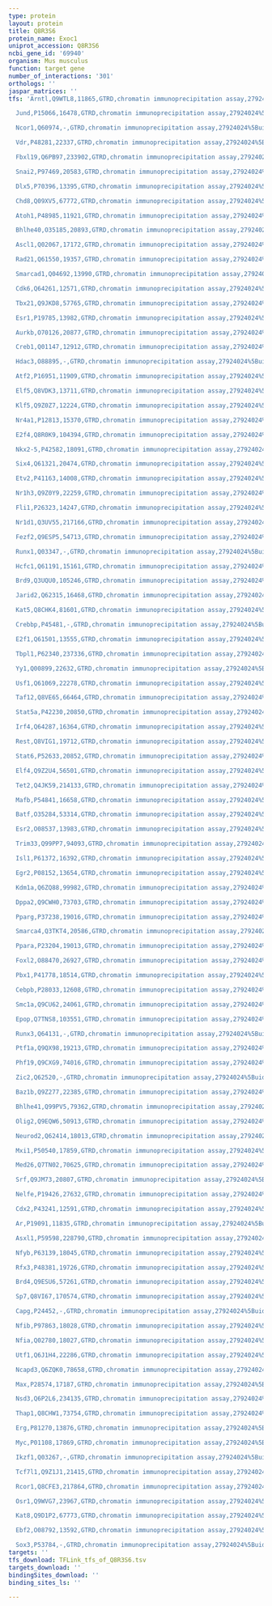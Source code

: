 ```yaml
---
type: protein
layout: protein
title: Q8R3S6
protein_name: Exoc1
uniprot_accession: Q8R3S6
ncbi_gene_id: '69940'
organism: Mus musculus
function: target gene
number_of_interactions: '301'
orthologs: ''
jaspar_matrices: ''
tfs: 'Arntl,Q9WTL8,11865,GTRD,chromatin immunoprecipitation assay,27924024%5Buid%5D,No

  Jund,P15066,16478,GTRD,chromatin immunoprecipitation assay,27924024%5Buid%5D,No

  Ncor1,Q60974,-,GTRD,chromatin immunoprecipitation assay,27924024%5Buid%5D,No

  Vdr,P48281,22337,GTRD,chromatin immunoprecipitation assay,27924024%5Buid%5D,No

  Fbxl19,Q6PB97,233902,GTRD,chromatin immunoprecipitation assay,27924024%5Buid%5D,No

  Snai2,P97469,20583,GTRD,chromatin immunoprecipitation assay,27924024%5Buid%5D,No

  Dlx5,P70396,13395,GTRD,chromatin immunoprecipitation assay,27924024%5Buid%5D,No

  Chd8,Q09XV5,67772,GTRD,chromatin immunoprecipitation assay,27924024%5Buid%5D,No

  Atoh1,P48985,11921,GTRD,chromatin immunoprecipitation assay,27924024%5Buid%5D,No

  Bhlhe40,O35185,20893,GTRD,chromatin immunoprecipitation assay,27924024%5Buid%5D,No

  Ascl1,Q02067,17172,GTRD,chromatin immunoprecipitation assay,27924024%5Buid%5D,No

  Rad21,Q61550,19357,GTRD,chromatin immunoprecipitation assay,27924024%5Buid%5D,No

  Smarcad1,Q04692,13990,GTRD,chromatin immunoprecipitation assay,27924024%5Buid%5D,No

  Cdk6,Q64261,12571,GTRD,chromatin immunoprecipitation assay,27924024%5Buid%5D,No

  Tbx21,Q9JKD8,57765,GTRD,chromatin immunoprecipitation assay,27924024%5Buid%5D,No

  Esr1,P19785,13982,GTRD,chromatin immunoprecipitation assay,27924024%5Buid%5D,No

  Aurkb,O70126,20877,GTRD,chromatin immunoprecipitation assay,27924024%5Buid%5D,No

  Creb1,Q01147,12912,GTRD,chromatin immunoprecipitation assay,27924024%5Buid%5D,No

  Hdac3,O88895,-,GTRD,chromatin immunoprecipitation assay,27924024%5Buid%5D,No

  Atf2,P16951,11909,GTRD,chromatin immunoprecipitation assay,27924024%5Buid%5D,No

  Elf5,Q8VDK3,13711,GTRD,chromatin immunoprecipitation assay,27924024%5Buid%5D,No

  Klf5,Q9Z0Z7,12224,GTRD,chromatin immunoprecipitation assay,27924024%5Buid%5D,No

  Nr4a1,P12813,15370,GTRD,chromatin immunoprecipitation assay,27924024%5Buid%5D,No

  E2f4,Q8R0K9,104394,GTRD,chromatin immunoprecipitation assay,27924024%5Buid%5D,No

  Nkx2-5,P42582,18091,GTRD,chromatin immunoprecipitation assay,27924024%5Buid%5D,No

  Six4,Q61321,20474,GTRD,chromatin immunoprecipitation assay,27924024%5Buid%5D,No

  Etv2,P41163,14008,GTRD,chromatin immunoprecipitation assay,27924024%5Buid%5D,No

  Nr1h3,Q9Z0Y9,22259,GTRD,chromatin immunoprecipitation assay,27924024%5Buid%5D,No

  Fli1,P26323,14247,GTRD,chromatin immunoprecipitation assay,27924024%5Buid%5D,No

  Nr1d1,Q3UV55,217166,GTRD,chromatin immunoprecipitation assay,27924024%5Buid%5D,No

  Fezf2,Q9ESP5,54713,GTRD,chromatin immunoprecipitation assay,27924024%5Buid%5D,No

  Runx1,Q03347,-,GTRD,chromatin immunoprecipitation assay,27924024%5Buid%5D,No

  Hcfc1,Q61191,15161,GTRD,chromatin immunoprecipitation assay,27924024%5Buid%5D,No

  Brd9,Q3UQU0,105246,GTRD,chromatin immunoprecipitation assay,27924024%5Buid%5D,No

  Jarid2,Q62315,16468,GTRD,chromatin immunoprecipitation assay,27924024%5Buid%5D,No

  Kat5,Q8CHK4,81601,GTRD,chromatin immunoprecipitation assay,27924024%5Buid%5D,No

  Crebbp,P45481,-,GTRD,chromatin immunoprecipitation assay,27924024%5Buid%5D,No

  E2f1,Q61501,13555,GTRD,chromatin immunoprecipitation assay,27924024%5Buid%5D,No

  Tbpl1,P62340,237336,GTRD,chromatin immunoprecipitation assay,27924024%5Buid%5D,No

  Yy1,Q00899,22632,GTRD,chromatin immunoprecipitation assay,27924024%5Buid%5D,No

  Usf1,Q61069,22278,GTRD,chromatin immunoprecipitation assay,27924024%5Buid%5D,No

  Taf12,Q8VE65,66464,GTRD,chromatin immunoprecipitation assay,27924024%5Buid%5D,No

  Stat5a,P42230,20850,GTRD,chromatin immunoprecipitation assay,27924024%5Buid%5D,No

  Irf4,Q64287,16364,GTRD,chromatin immunoprecipitation assay,27924024%5Buid%5D,No

  Rest,Q8VIG1,19712,GTRD,chromatin immunoprecipitation assay,27924024%5Buid%5D,No

  Stat6,P52633,20852,GTRD,chromatin immunoprecipitation assay,27924024%5Buid%5D,No

  Elf4,Q9Z2U4,56501,GTRD,chromatin immunoprecipitation assay,27924024%5Buid%5D,No

  Tet2,Q4JK59,214133,GTRD,chromatin immunoprecipitation assay,27924024%5Buid%5D,No

  Mafb,P54841,16658,GTRD,chromatin immunoprecipitation assay,27924024%5Buid%5D,No

  Batf,O35284,53314,GTRD,chromatin immunoprecipitation assay,27924024%5Buid%5D,No

  Esr2,O08537,13983,GTRD,chromatin immunoprecipitation assay,27924024%5Buid%5D,No

  Trim33,Q99PP7,94093,GTRD,chromatin immunoprecipitation assay,27924024%5Buid%5D,No

  Isl1,P61372,16392,GTRD,chromatin immunoprecipitation assay,27924024%5Buid%5D,No

  Egr2,P08152,13654,GTRD,chromatin immunoprecipitation assay,27924024%5Buid%5D,No

  Kdm1a,Q6ZQ88,99982,GTRD,chromatin immunoprecipitation assay,27924024%5Buid%5D,No

  Dppa2,Q9CWH0,73703,GTRD,chromatin immunoprecipitation assay,27924024%5Buid%5D,No

  Pparg,P37238,19016,GTRD,chromatin immunoprecipitation assay,27924024%5Buid%5D,No

  Smarca4,Q3TKT4,20586,GTRD,chromatin immunoprecipitation assay,27924024%5Buid%5D,No

  Ppara,P23204,19013,GTRD,chromatin immunoprecipitation assay,27924024%5Buid%5D,No

  Foxl2,O88470,26927,GTRD,chromatin immunoprecipitation assay,27924024%5Buid%5D,No

  Pbx1,P41778,18514,GTRD,chromatin immunoprecipitation assay,27924024%5Buid%5D,No

  Cebpb,P28033,12608,GTRD,chromatin immunoprecipitation assay,27924024%5Buid%5D,No

  Smc1a,Q9CU62,24061,GTRD,chromatin immunoprecipitation assay,27924024%5Buid%5D,No

  Epop,Q7TNS8,103551,GTRD,chromatin immunoprecipitation assay,27924024%5Buid%5D,No

  Runx3,Q64131,-,GTRD,chromatin immunoprecipitation assay,27924024%5Buid%5D,No

  Ptf1a,Q9QX98,19213,GTRD,chromatin immunoprecipitation assay,27924024%5Buid%5D,No

  Phf19,Q9CXG9,74016,GTRD,chromatin immunoprecipitation assay,27924024%5Buid%5D,No

  Zic2,Q62520,-,GTRD,chromatin immunoprecipitation assay,27924024%5Buid%5D,No

  Baz1b,Q9Z277,22385,GTRD,chromatin immunoprecipitation assay,27924024%5Buid%5D,No

  Bhlhe41,Q99PV5,79362,GTRD,chromatin immunoprecipitation assay,27924024%5Buid%5D,No

  Olig2,Q9EQW6,50913,GTRD,chromatin immunoprecipitation assay,27924024%5Buid%5D,No

  Neurod2,Q62414,18013,GTRD,chromatin immunoprecipitation assay,27924024%5Buid%5D,No

  Mxi1,P50540,17859,GTRD,chromatin immunoprecipitation assay,27924024%5Buid%5D,No

  Med26,Q7TN02,70625,GTRD,chromatin immunoprecipitation assay,27924024%5Buid%5D,No

  Srf,Q9JM73,20807,GTRD,chromatin immunoprecipitation assay,27924024%5Buid%5D,No

  Nelfe,P19426,27632,GTRD,chromatin immunoprecipitation assay,27924024%5Buid%5D,No

  Cdx2,P43241,12591,GTRD,chromatin immunoprecipitation assay,27924024%5Buid%5D,No

  Ar,P19091,11835,GTRD,chromatin immunoprecipitation assay,27924024%5Buid%5D,No

  Asxl1,P59598,228790,GTRD,chromatin immunoprecipitation assay,27924024%5Buid%5D,No

  Nfyb,P63139,18045,GTRD,chromatin immunoprecipitation assay,27924024%5Buid%5D,No

  Rfx3,P48381,19726,GTRD,chromatin immunoprecipitation assay,27924024%5Buid%5D,No

  Brd4,Q9ESU6,57261,GTRD,chromatin immunoprecipitation assay,27924024%5Buid%5D,No

  Sp7,Q8VI67,170574,GTRD,chromatin immunoprecipitation assay,27924024%5Buid%5D,No

  Capg,P24452,-,GTRD,chromatin immunoprecipitation assay,27924024%5Buid%5D,No

  Nfib,P97863,18028,GTRD,chromatin immunoprecipitation assay,27924024%5Buid%5D,No

  Nfia,Q02780,18027,GTRD,chromatin immunoprecipitation assay,27924024%5Buid%5D,No

  Utf1,Q6J1H4,22286,GTRD,chromatin immunoprecipitation assay,27924024%5Buid%5D,No

  Ncapd3,Q6ZQK0,78658,GTRD,chromatin immunoprecipitation assay,27924024%5Buid%5D,No

  Max,P28574,17187,GTRD,chromatin immunoprecipitation assay,27924024%5Buid%5D,No

  Nsd3,Q6P2L6,234135,GTRD,chromatin immunoprecipitation assay,27924024%5Buid%5D,No

  Thap1,Q8CHW1,73754,GTRD,chromatin immunoprecipitation assay,27924024%5Buid%5D,No

  Erg,P81270,13876,GTRD,chromatin immunoprecipitation assay,27924024%5Buid%5D,No

  Myc,P01108,17869,GTRD,chromatin immunoprecipitation assay,27924024%5Buid%5D,No

  Ikzf1,Q03267,-,GTRD,chromatin immunoprecipitation assay,27924024%5Buid%5D,No

  Tcf7l1,Q9Z1J1,21415,GTRD,chromatin immunoprecipitation assay,27924024%5Buid%5D,No

  Rcor1,Q8CFE3,217864,GTRD,chromatin immunoprecipitation assay,27924024%5Buid%5D,No

  Osr1,Q9WVG7,23967,GTRD,chromatin immunoprecipitation assay,27924024%5Buid%5D,No

  Kat8,Q9D1P2,67773,GTRD,chromatin immunoprecipitation assay,27924024%5Buid%5D,No

  Ebf2,O08792,13592,GTRD,chromatin immunoprecipitation assay,27924024%5Buid%5D,No

  Sox3,P53784,-,GTRD,chromatin immunoprecipitation assay,27924024%5Buid%5D,No'
targets: ''
tfs_download: TFLink_tfs_of_Q8R3S6.tsv
targets_download: ''
bindingSites_download: ''
binding_sites_ls: ''

---
```


